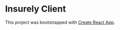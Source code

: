 # Insurely Client

This project was bootstrapped with [Create React App](https://github.com/facebook/create-react-app).

